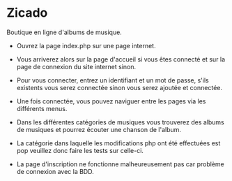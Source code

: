 # Zicado
Boutique en ligne d'albums de musique.

- Ouvrez la page index.php sur une page internet.

- Vous arriverez alors sur la page d'accueil si vous êtes connecté et sur la page de connexion du site internet sinon.

- Pour vous connecter, entrez un identifiant et un mot de passe, s'ils existents vous serez connectée sinon vous serez ajoutée et connectée.

- Une fois connectée, vous pouvez naviguer entre les pages via les différents menus.

- Dans les différentes catégories de musiques vous trouverez des albums de musiques et pourrez écouter une chanson de l'album.

- La catégorie dans laquelle les modifications php ont été effectuées est pop veuillez donc faire les tests sur celle-ci.

- La page d'inscription ne fonctionne malheureusement pas car problème de connexion avec la BDD.
